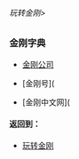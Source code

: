 ###### 玩转金刚>
### 金刚字典

- [金刚公司](https://github.com/a2zitpro/web/blob/master/LadderFree/kkDictionary/kkDictionary.md)

- [金刚号](
- [金刚中文网](

#### 返回到：
- [玩转金刚](https://github.com/a2zitpro/web/blob/master/LadderFree/main.md)
